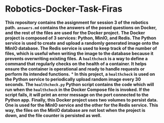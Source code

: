 # Robotics-Docker-Task-Firas

**This repository contains the assignment for session 3 of the robotics path.**
**`answers.md` contains the answers of the posed questions on Docker, and the rest of the files are used for the Docker project.**
**The Docker project is composed of 3 services: Python, MinIO, and Redis. The Python service is used to create and upload a randomly generated image onto the MinIO database. The Redis service is used to keep track of the number of files, which is useful when writing the image to the database because it prevents overwriting existing files.**
**A `healthcheck` is a way to define a command that regularly checks on the health of a container. It helps ensure the container is operational and ready to handle requests or perform its intended functions.**
*
**In this project, a `healthcheck` is used on the Python service to periodically upload random image every 30 seconds. The `healthcheck.py` Python script contains the code which will run when the `healthcheck` in the Docker Compose file is invoked. If the script fails, it will print an error message on the port connected to the Python app.**
**Finally, this Docker project uses two volumes to persist data. One is used for the MinIO service and the other for the Redis service. This way, the files on the MinIO database are not lost when the project is down, and the file counter is persisted as well.**

